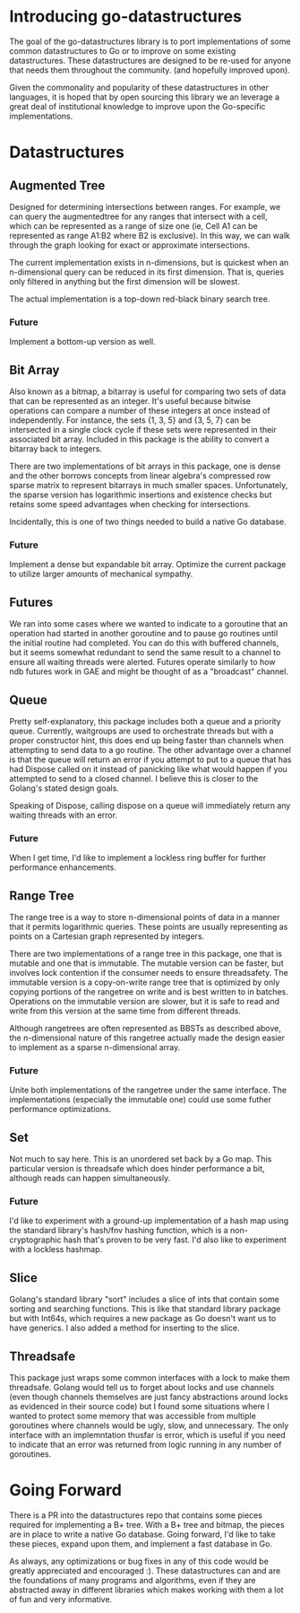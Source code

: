 # Introducing go-datastructures

The goal of the go-datastructures library is to port implementations of some common datastructures to Go or to improve on some existing datastructures.  These datastructures are designed to be re-used for anyone that needs them throughout the community. (and hopefully improved upon).

Given the commonality and popularity of these datastructures in other languages, it is hoped that by open sourcing this library we an leverage a great deal of institutional knowledge to improve upon the Go-specific implementations.

# Datastructures

## Augmented Tree

Designed for determining intersections between ranges. For example, we can query the augmentedtree for any ranges that intersect with a cell, which can be represented as a range of size one (ie, Cell A1 can be represented as range A1:B2 where B2 is exclusive).  In this way, we can walk through the graph looking for exact or approximate intersections.

The current implementation exists in n-dimensions, but is quickest when an n-dimensional query can be reduced in its first dimension.  That is, queries only filtered in anything but the first dimension will be slowest.

The actual implementation is a top-down red-black binary search tree.

### Future

Implement a bottom-up version as well.  

## Bit Array

Also known as a bitmap, a bitarray is useful for comparing two sets of data that can be represented as an integer.  It's useful because bitwise operations can compare a number of these integers at once instead of independently.  For instance, the sets {1, 3, 5} and {3, 5, 7} can be intersected in a single clock cycle if these sets were represented in their associated bit array.  Included in this package is the ability to convert a bitarray back to integers.

There are two implementations of bit arrays in this package, one is dense and the other borrows concepts from linear algebra's compressed row sparse matrix to represent bitarrays in much smaller spaces.  Unfortunately, the sparse version has logarithmic insertions and existence checks but retains some speed advantages when checking for intersections.

Incidentally, this is one of two things needed to build a native Go database.

### Future

Implement a dense but expandable bit array.  Optimize the current package to utilize larger amounts of mechanical sympathy.

## Futures

We ran into some cases where we wanted to indicate to a goroutine that an operation had started in another goroutine and to pause go routines until the initial routine had completed.  You can do this with buffered channels, but it seems somewhat redundant to send the same result to a channel to ensure all waiting threads were alerted.  Futures operate similarly to how ndb futures work in GAE and might be thought of as a "broadcast" channel.

## Queue

Pretty self-explanatory, this package includes both a queue and a priority queue.  Currently, waitgroups are used to orchestrate threads but with a proper constructor hint, this does end up being faster than channels when attempting to send data to a go routine.  The other advantage over a channel is that the queue will return an error if you attempt to put to a queue that has had Dispose called on it instead of panicking like what would happen if you attempted to send to a closed channel.  I believe this is closer to the Golang's stated design goals.

Speaking of Dispose, calling dispose on a queue will immediately return any waiting threads with an error.

### Future

When I get time, I'd like to implement a lockless ring buffer for further performance enhancements.

## Range Tree

The range tree is a way to store n-dimensional points of data in a manner that it permits logarithmic queries.  These points are usually representing as points on a Cartesian graph represented by integers.

There are two implementations of a range tree in this package, one that is mutable and one that is immutable.  The mutable version can be faster, but involves lock contention if the consumer needs to ensure threadsafety.  The immutable version is a copy-on-write range tree that is optimized by only copying portions of the rangetree on write and is best written to in batches.  Operations on the immutable version are slower, but it is safe to read and write from this version at the same time from different threads.

Although rangetrees are often represented as BBSTs as described above, the n-dimensional nature of this rangetree actually made the design easier to implement as a sparse n-dimensional array.

### Future

Unite both implementations of the rangetree under the same interface.  The implementations (especially the immutable one) could use some futher performance optimizations.

## Set

Not much to say here.  This is an unordered set back by a Go map.  This particular version is threadsafe which does hinder performance a bit, although reads can happen simultaneously.  

### Future

I'd like to experiment with a ground-up implementation of a hash map using the standard library's hash/fnv hashing function, which is a non-cryptographic hash that's proven to be very fast.  I'd also like to experiment with a lockless hashmap.

## Slice

Golang's standard library "sort" includes a slice of ints that contain some sorting and searching functions.  This is like that standard library package but with Int64s, which requires a new package as Go doesn't want us to have generics.  I also added a method for inserting to the slice.

## Threadsafe

This package just wraps some common interfaces with a lock to make them threadsafe.  Golang would tell us to forget about locks and use channels (even though channels themselves are just fancy abstractions around locks as evidenced in their source code) but I found some situations where I wanted to protect some memory that was accessible from multiple goroutines where channels would be ugly, slow, and unnecessary.  The only interface with an implemntation thusfar is error, which is useful if you need to indicate that an error was returned from logic running in any number of goroutines.

# Going Forward

There is a PR into the datastructures repo that contains some pieces required for implementing a B+ tree.  With a B+ tree and bitmap, the pieces are in place to write a native Go database.  Going forward, I'd like to take these pieces, expand upon them, and implement a fast database in Go.  

As always, any optimizations or bug fixes in any of this code would be greatly appreciated and encouraged :).  These datastructures can and are the foundations of many programs and algorithms, even if they are abstracted away in different libraries which makes working with them a lot of fun and very informative.